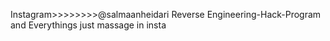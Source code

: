 Instagram>>>>>>>>@salmaanheidari
Reverse Engineering-Hack-Program and Everythings just massage in insta
